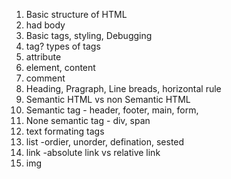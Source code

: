 1. Basic structure of HTML
2. had body
3. Basic tags, styling, Debugging
4. tag? types of tags
5. attribute
6. element, content
7. comment
8. Heading, Pragraph, Line breads, horizontal rule
9. Semantic HTML vs non Semantic HTML
10. Semantic tag - header, footer, main, form,
11. None semantic tag - div, span
12. text formating tags
13. list 
  -ordier, unorder, defination, sested
14. link 
-absolute link vs relative link
15. img
